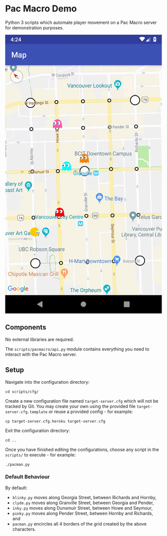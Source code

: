 # Pac Macro Demo

Python 3 scripts which automate player movement on a Pac Macro server for demonstration purposes.

![Video of characters on the grid](readme-img/demo.gif)

## Components

No external libraries are required.

The `scripts/pacmacro/api.py` module contains everything you need to interact with the Pac Macro server.

## Setup

Navigate into the configuration directory:
```
cd scripts/cfg/
```

Create a new configuration file named `target-server.cfg` which will not be tracked by Git. You may create your own using the provided file `target-server.cfg.template` or reuse a provided config - for example:
```
cp target-server.cfg.heroku target-server.cfg
```

Exit the configuration directory:
```
cd ..
```

Once you have finished editing the configurations, choose any script in the `scripts/` to execute - for example:
```
./pacman.py
```

### Default Behaviour

By default:
* `blinky.py` moves along Georgia Street, between Richards and Hornby,
* `clyde.py` moves along Granville Street, between Georgia and Pender,
* `inky.py` moves along Dunsmuir Street, between Howe and Seymour,
* `pinky.py` moves along Pender Street, between Hornby and Richards, and
* `pacman.py` encircles all 4 borders of the grid created by the above characters.